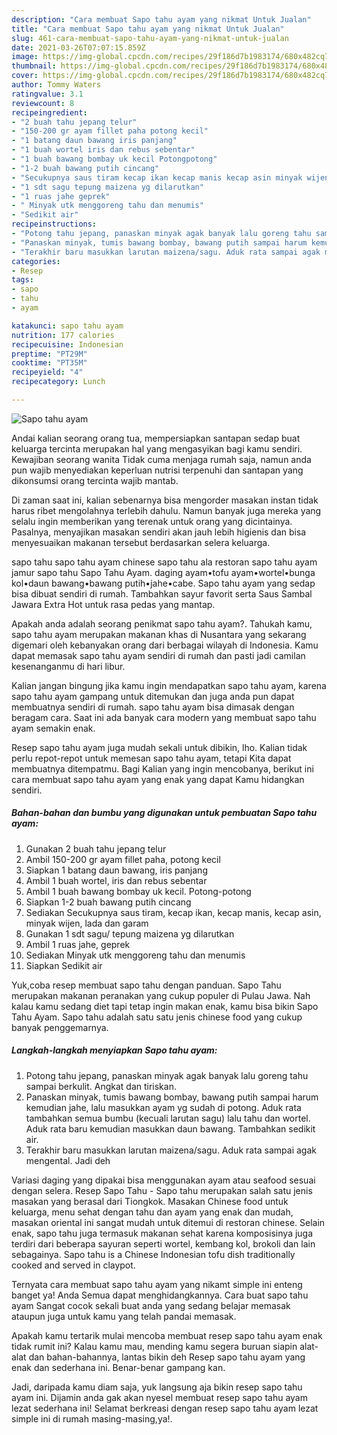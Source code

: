 ```yaml
---
description: "Cara membuat Sapo tahu ayam yang nikmat Untuk Jualan"
title: "Cara membuat Sapo tahu ayam yang nikmat Untuk Jualan"
slug: 461-cara-membuat-sapo-tahu-ayam-yang-nikmat-untuk-jualan
date: 2021-03-26T07:07:15.859Z
image: https://img-global.cpcdn.com/recipes/29f186d7b1983174/680x482cq70/sapo-tahu-ayam-foto-resep-utama.jpg
thumbnail: https://img-global.cpcdn.com/recipes/29f186d7b1983174/680x482cq70/sapo-tahu-ayam-foto-resep-utama.jpg
cover: https://img-global.cpcdn.com/recipes/29f186d7b1983174/680x482cq70/sapo-tahu-ayam-foto-resep-utama.jpg
author: Tommy Waters
ratingvalue: 3.1
reviewcount: 8
recipeingredient:
- "2 buah tahu jepang telur"
- "150-200 gr ayam fillet paha potong kecil"
- "1 batang daun bawang iris panjang"
- "1 buah wortel iris dan rebus sebentar"
- "1 buah bawang bombay uk kecil Potongpotong"
- "1-2 buah bawang putih cincang"
- "Secukupnya saus tiram kecap ikan kecap manis kecap asin minyak wijen lada dan garam"
- "1 sdt sagu tepung maizena yg dilarutkan"
- "1 ruas jahe geprek"
- " Minyak utk menggoreng tahu dan menumis"
- "Sedikit air"
recipeinstructions:
- "Potong tahu jepang, panaskan minyak agak banyak lalu goreng tahu sampai berkulit. Angkat dan tiriskan."
- "Panaskan minyak, tumis bawang bombay, bawang putih sampai harum kemudian jahe, lalu masukkan ayam yg sudah di potong. Aduk rata tambahkan semua bumbu (kecuali larutan sagu) lalu tahu dan wortel. Aduk rata baru kemudian masukkan daun bawang. Tambahkan sedikit air."
- "Terakhir baru masukkan larutan maizena/sagu. Aduk rata sampai agak mengental. Jadi deh"
categories:
- Resep
tags:
- sapo
- tahu
- ayam

katakunci: sapo tahu ayam 
nutrition: 177 calories
recipecuisine: Indonesian
preptime: "PT29M"
cooktime: "PT35M"
recipeyield: "4"
recipecategory: Lunch

---
```



![Sapo tahu ayam](https://img-global.cpcdn.com/recipes/29f186d7b1983174/680x482cq70/sapo-tahu-ayam-foto-resep-utama.jpg)

Andai kalian seorang orang tua, mempersiapkan santapan sedap buat keluarga tercinta merupakan hal yang mengasyikan bagi kamu sendiri. Kewajiban seorang  wanita Tidak cuma menjaga rumah saja, namun anda pun wajib menyediakan keperluan nutrisi terpenuhi dan santapan yang dikonsumsi orang tercinta wajib mantab.

Di zaman  saat ini, kalian sebenarnya bisa mengorder masakan instan tidak harus ribet mengolahnya terlebih dahulu. Namun banyak juga mereka yang selalu ingin memberikan yang terenak untuk orang yang dicintainya. Pasalnya, menyajikan masakan sendiri akan jauh lebih higienis dan bisa menyesuaikan makanan tersebut berdasarkan selera keluarga. 

sapo tahu sapo tahu ayam chinese sapo tahu ala restoran sapo tahu ayam jamur sapo tahu Sapo Tahu Ayam. daging ayam•tofu ayam•wortel•bunga kol•daun bawang•bawang putih•jahe•cabe. Sapo tahu ayam yang sedap bisa dibuat sendiri di rumah. Tambahkan sayur favorit serta Saus Sambal Jawara Extra Hot untuk rasa pedas yang mantap.

Apakah anda adalah seorang penikmat sapo tahu ayam?. Tahukah kamu, sapo tahu ayam merupakan makanan khas di Nusantara yang sekarang digemari oleh kebanyakan orang dari berbagai wilayah di Indonesia. Kamu dapat memasak sapo tahu ayam sendiri di rumah dan pasti jadi camilan kesenanganmu di hari libur.

Kalian jangan bingung jika kamu ingin mendapatkan sapo tahu ayam, karena sapo tahu ayam gampang untuk ditemukan dan juga anda pun dapat membuatnya sendiri di rumah. sapo tahu ayam bisa dimasak dengan beragam cara. Saat ini ada banyak cara modern yang membuat sapo tahu ayam semakin enak.

Resep sapo tahu ayam juga mudah sekali untuk dibikin, lho. Kalian tidak perlu repot-repot untuk memesan sapo tahu ayam, tetapi Kita dapat membuatnya ditempatmu. Bagi Kalian yang ingin mencobanya, berikut ini cara membuat sapo tahu ayam yang enak yang dapat Kamu hidangkan sendiri.

<!--inarticleads1-->

##### Bahan-bahan dan bumbu yang digunakan untuk pembuatan Sapo tahu ayam:

1. Gunakan 2 buah tahu jepang telur
1. Ambil 150-200 gr ayam fillet paha, potong kecil
1. Siapkan 1 batang daun bawang, iris panjang
1. Ambil 1 buah wortel, iris dan rebus sebentar
1. Ambil 1 buah bawang bombay uk kecil. Potong-potong
1. Siapkan 1-2 buah bawang putih cincang
1. Sediakan Secukupnya saus tiram, kecap ikan, kecap manis, kecap asin, minyak wijen, lada dan garam
1. Gunakan 1 sdt sagu/ tepung maizena yg dilarutkan
1. Ambil 1 ruas jahe, geprek
1. Sediakan  Minyak utk menggoreng tahu dan menumis
1. Siapkan Sedikit air


Yuk,coba resep membuat sapo tahu dengan panduan. Sapo Tahu merupakan makanan peranakan yang cukup populer di Pulau Jawa. Nah kalau kamu sedang diet tapi tetap ingin makan enak, kamu bisa bikin Sapo Tahu Ayam. Sapo tahu adalah satu satu jenis chinese food yang cukup banyak penggemarnya. 

<!--inarticleads2-->

##### Langkah-langkah menyiapkan Sapo tahu ayam:

1. Potong tahu jepang, panaskan minyak agak banyak lalu goreng tahu sampai berkulit. Angkat dan tiriskan.
1. Panaskan minyak, tumis bawang bombay, bawang putih sampai harum kemudian jahe, lalu masukkan ayam yg sudah di potong. Aduk rata tambahkan semua bumbu (kecuali larutan sagu) lalu tahu dan wortel. Aduk rata baru kemudian masukkan daun bawang. Tambahkan sedikit air.
1. Terakhir baru masukkan larutan maizena/sagu. Aduk rata sampai agak mengental. Jadi deh


Variasi daging yang dipakai bisa menggunakan ayam atau seafood sesuai dengan selera. Resep Sapo Tahu - Sapo tahu merupakan salah satu jenis masakan yang berasal dari Tiongkok. Masakan Chinese food untuk keluarga, menu sehat dengan tahu dan ayam yang enak dan mudah, masakan oriental ini sangat mudah untuk ditemui di restoran chinese. Selain enak, sapo tahu juga termasuk makanan sehat karena komposisinya juga terdiri dari beberapa sayuran seperti wortel, kembang kol, brokoli dan lain sebagainya. Sapo tahu is a Chinese Indonesian tofu dish traditionally cooked and served in claypot. 

Ternyata cara membuat sapo tahu ayam yang nikamt simple ini enteng banget ya! Anda Semua dapat menghidangkannya. Cara buat sapo tahu ayam Sangat cocok sekali buat anda yang sedang belajar memasak ataupun juga untuk kamu yang telah pandai memasak.

Apakah kamu tertarik mulai mencoba membuat resep sapo tahu ayam enak tidak rumit ini? Kalau kamu mau, mending kamu segera buruan siapin alat-alat dan bahan-bahannya, lantas bikin deh Resep sapo tahu ayam yang enak dan sederhana ini. Benar-benar gampang kan. 

Jadi, daripada kamu diam saja, yuk langsung aja bikin resep sapo tahu ayam ini. Dijamin anda gak akan nyesel membuat resep sapo tahu ayam lezat sederhana ini! Selamat berkreasi dengan resep sapo tahu ayam lezat simple ini di rumah masing-masing,ya!.

